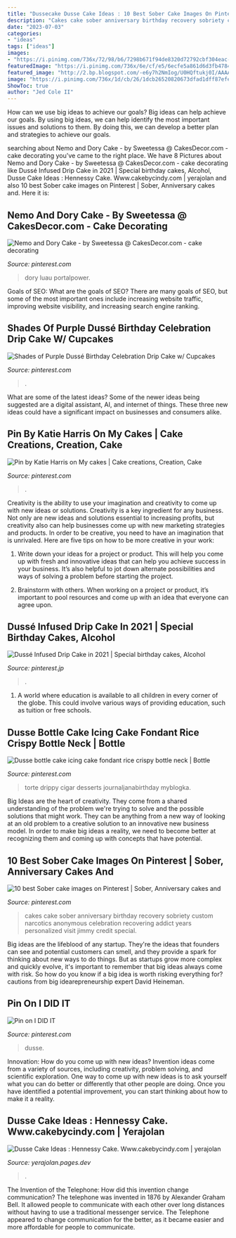 ```yaml
---
title: "Dussecake Dusse Cake Ideas : 10 Best Sober Cake Images On Pinterest"
description: "Cakes cake sober anniversary birthday recovery sobriety custom narcotics anonymous celebration recovering addict years personalized visit jimmy credit special"
date: "2023-07-03"
categories:
- "ideas"
tags: ["ideas"]
images:
- "https://i.pinimg.com/736x/72/98/b6/7298b671f94de8320d72792cbf304eac--anniversary-cakes-sobriety.jpg"
featuredImage: "https://i.pinimg.com/736x/6e/cf/e5/6ecfe5a861d6d3fb47849df807000c76.jpg"
featured_image: "http://2.bp.blogspot.com/-e6y7h2NmIog/U0HQftukj0I/AAAAAAAADls/vcTGbPg-QMI/s1600/D&#039;usse+Cognac+and+Cigar+Cake+(3).JPG"
image: "https://i.pinimg.com/736x/1d/cb/26/1dcb26520820673dfad1dff87efe90ed.jpg"
ShowToc: true
author: "Jed Cole II"
---
```



How can we use big ideas to achieve our goals?
Big ideas can help achieve our goals. By using big ideas, we can help identify the most important issues and solutions to them. By doing this, we can develop a better plan and strategies to achieve our goals.

	

		
searching about Nemo and Dory Cake - by Sweetessa @ CakesDecor.com - cake decorating you've came to the right place. We have 8 Pictures about Nemo and Dory Cake - by Sweetessa @ CakesDecor.com - cake decorating like Dussé Infused Drip Cake in 2021 | Special birthday cakes, Alcohol, Dusse Cake Ideas : Hennessy Cake. Www.cakebycindy.com | yerajolan and also 10 best Sober cake images on Pinterest | Sober, Anniversary cakes and. Here it is:
		
    
## Nemo And Dory Cake - By Sweetessa @ CakesDecor.com - Cake Decorating

<img loading=lazy src="https://s-media-cache-ak0.pinimg.com/236x/22/e3/52/22e352b85ace9b7c70f88f34ab083c82--finding-nemo-cake-finding-dory-birthday-cake.jpg" onerror="this.onerror=null;this.src='https://tse3.mm.bing.net/th?id=OIP.4rceRPeEKPjLuBckG8Y6AAAAAA&amp;pid=15.1';" alt="Nemo and Dory Cake - by Sweetessa @ CakesDecor.com - cake decorating">

_Source: pinterest.com_

>dory luau portalpower. 

	

Goals of SEO: What are the goals of SEO?
There are many goals of SEO, but some of the most important ones include increasing website traffic, improving website visibility, and increasing search engine ranking.

    
## Shades Of Purple Dussé Birthday Celebration Drip Cake W/ Cupcakes

<img loading=lazy src="https://i.pinimg.com/750x/7b/8c/99/7b8c996e2f2d6b4d58a34256cf392276.jpg" onerror="this.onerror=null;this.src='https://tse3.mm.bing.net/th?id=OIP.8-gbXovOEskoBOT_KuY0LAHaNK&amp;pid=15.1';" alt="Shades of Purple Dussé Birthday Celebration Drip Cake w/ Cupcakes">

_Source: pinterest.com_

>. 

	

What are some of the latest ideas?
Some of the newer ideas being suggested are a digital assistant, AI, and internet of things. These three new ideas could have a significant impact on businesses and consumers alike.

    
## Pin By Katie Harris On My Cakes | Cake Creations, Creation, Cake

<img loading=lazy src="https://i.pinimg.com/originals/21/91/46/2191468ddda9622361c441b3a5f026a7.jpg" onerror="this.onerror=null;this.src='https://tse2.mm.bing.net/th?id=OIP.l9WK62RQh4TRvCSXkiDrIwHaJ4&amp;pid=15.1';" alt="Pin by Katie Harris on My cakes | Cake creations, Creation, Cake">

_Source: pinterest.com_

>. 

	

Creativity is the ability to use your imagination and creativity to come up with new ideas or solutions.
Creativity is a key ingredient for any business. Not only are new ideas and solutions essential to increasing profits, but creativity also can help businesses come up with new marketing strategies and products. In order to be creative, you need to have an imagination that is unrivaled. Here are five tips on how to be more creative in your work: 
1. Write down your ideas for a project or product. This will help you come up with fresh and innovative ideas that can help you achieve success in your business. It’s also helpful to jot down alternate possibilities and ways of solving a problem before starting the project. 

2. Brainstorm with others. When working on a project or product, it’s important to pool resources and come up with an idea that everyone can agree upon.

    
## Dussé Infused Drip Cake In 2021 | Special Birthday Cakes, Alcohol

<img loading=lazy src="https://i.pinimg.com/736x/1d/cb/26/1dcb26520820673dfad1dff87efe90ed.jpg" onerror="this.onerror=null;this.src='https://tse1.mm.bing.net/th?id=OIP.xMXsBu0TwhQ4ybU6rKG2bQHaJ3&amp;pid=15.1';" alt="Dussé Infused Drip Cake in 2021 | Special birthday cakes, Alcohol">

_Source: pinterest.jp_

>. 

	

1. A world where education is available to all children in every corner of the globe. This could involve various ways of providing education, such as tuition or free schools. 

    
## Dusse Bottle Cake Icing Cake Fondant Rice Crispy Bottle Neck | Bottle

<img loading=lazy src="https://i.pinimg.com/236x/99/fc/dd/99fcddb66aacab7b257cd14bca0860f6.jpg?nii=t" onerror="this.onerror=null;this.src='https://tse2.mm.bing.net/th?id=OIP.cf0Qv4G-6u0kQSWN06ruWgAAAA&amp;pid=15.1';" alt="Dusse bottle cake icing cake fondant rice crispy bottle neck | Bottle">

_Source: pinterest.com_

>torte drippy cigar desserts journaljanabirthday myblogka. 

	

Big Ideas are the heart of creativity. They come from a shared understanding of the problem we're trying to solve and the possible solutions that might work. They can be anything from a new way of looking at an old problem to a creative solution to an innovative new business model. In order to make big ideas a reality, we need to become better at recognizing them and coming up with concepts that have potential.

    
## 10 Best Sober Cake Images On Pinterest | Sober, Anniversary Cakes And

<img loading=lazy src="https://i.pinimg.com/736x/72/98/b6/7298b671f94de8320d72792cbf304eac--anniversary-cakes-sobriety.jpg" onerror="this.onerror=null;this.src='https://tse1.mm.bing.net/th?id=OIP.yrB6nDR5GJsn-YpkLLuIGgHaJ9&amp;pid=15.1';" alt="10 best Sober cake images on Pinterest | Sober, Anniversary cakes and">

_Source: pinterest.com_

>cakes cake sober anniversary birthday recovery sobriety custom narcotics anonymous celebration recovering addict years personalized visit jimmy credit special. 

	

Big ideas are the lifeblood of any startup. They're the ideas that founders can see and potential customers can smell, and they provide a spark for thinking about new ways to do things. But as startups grow more complex and quickly evolve, it's important to remember that big ideas always come with risk. So how do you know if a big idea is worth risking everything for? cautions from big idearepreneurship expert David Heineman.

    
## Pin On I DID IT

<img loading=lazy src="https://i.pinimg.com/736x/6e/cf/e5/6ecfe5a861d6d3fb47849df807000c76.jpg" onerror="this.onerror=null;this.src='https://tse3.mm.bing.net/th?id=OIP.yeJiZHWe3sMoXvC37rXgfwHaHa&amp;pid=15.1';" alt="Pin on I DID IT">

_Source: pinterest.com_

>dusse. 

	

Innovation: How do you come up with new ideas?
Invention ideas come from a variety of sources, including creativity, problem solving, and scientific exploration. One way to come up with new ideas is to ask yourself what you can do better or differently that other people are doing. Once you have identified a potential improvement, you can start thinking about how to make it a reality.

    
## Dusse Cake Ideas : Hennessy Cake. Www.cakebycindy.com | Yerajolan

<img loading=lazy src="http://2.bp.blogspot.com/-e6y7h2NmIog/U0HQftukj0I/AAAAAAAADls/vcTGbPg-QMI/s1600/D&#039;usse+Cognac+and+Cigar+Cake+(3).JPG" onerror="this.onerror=null;this.src='https://tse1.mm.bing.net/th?id=OIP.2uBeI6eSrr1g2Gg2gXJ8hAHaJR&amp;pid=15.1';" alt="Dusse Cake Ideas : Hennessy Cake. Www.cakebycindy.com | yerajolan">

_Source: yerajolan.pages.dev_

>. 

	

The Invention of the Telephone: How did this invention change communication?
The telephone was invented in 1876 by Alexander Graham Bell. It allowed people to communicate with each other over long distances without having to use a traditional messenger service. The Telephone appeared to change communication for the better, as it became easier and more affordable for people to communicate.

